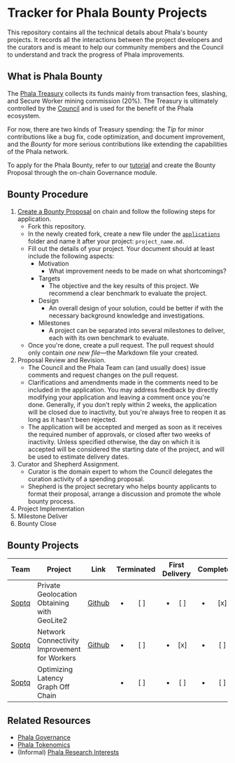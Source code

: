# Tracker for Phala Bounty Projects

This repository contains all the technical details about Phala's bounty projects.
It records all the interactions between the project developers and the curators and is meant to help our community members and the Council to understand and track the progress of Phala improvements.

## What is Phala Bounty

The [Phala Treasury](https://wiki.phala.network/en-us/docs/governance/4-treasury/) collects its funds mainly from transaction fees, slashing, and Secure Worker mining commission (20%). The Treasury is ultimately controlled by the [Council](https://wiki.phala.network/en-us/docs/governance/2-join-the-council/) and is used for the benefit of the Phala ecosystem.

For now, there are two kinds of Treasury spending: the *Tip* for minor contributions like a bug fix, code optimization, and document improvement, and the *Bounty* for more serious contributions like extending the capabilities of the Phala network.

To apply for the Phala Bounty, refer to our [tutorial](https://wiki.phala.network/en-us/docs/governance/4-treasury/#creating-a-bounty-proposal) and create the Bounty Proposal through the on-chain Governance module.

## Bounty Procedure

1. [Create a Bounty Proposal](https://wiki.phala.network/en-us/docs/governance/4-treasury/#creating-a-bounty-proposal) on chain and follow the following steps for application.
    - Fork this repository.
    - In the newly created fork, create a new file under the [`applications`](applications) folder and name it after your project: `project_name.md`.
    - Fill out the details of your project. Your document should at least include the following aspects:
        - Motivation
          - What improvement needs to be made on what shortcomings?
        - Targets
          - The objective and the key results of this project. We recommend a clear benchmark to evaluate the project.
        - Design
          - An overall design of your solution, could be better if with the necessary background knowledge and investigations.
        - Milestones
          - A project can be separated into several milestones to deliver, each with its own benchmark to evaluate.
    - Once you're done, create a pull request. The pull request should only contain *one new file*—the Markdown file your created.
2. Proposal Review and Revision.
    - The Council and the Phala Team can (and usually does) issue comments and request changes on the pull request.
    - Clarifications and amendments made in the comments need to be included in the application. You may address feedback by directly modifying your application and leaving a comment once you're done. Generally, if you don't reply within 2 weeks, the application will be closed due to inactivity, but you're always free to reopen it as long as it hasn't been rejected.
    - The application will be accepted and merged as soon as it receives the required number of approvals, or closed after two weeks of inactivity. Unless specified otherwise, the day on which it is accepted will be considered the starting date of the project, and will be used to estimate delivery dates.
3. Curator and Shepherd Assignment.
    - Curator is the domain expert to whom the Council delegates the curation activity of a spending proposal.
    - Shepherd is the project secretary who helps bounty applicants to format their proposal, arrange a discussion and promote the whole bounty process.
4. Project Implementation
5. Milestone Deliver
6. Bounty Close

## Bounty Projects

| Team                              | Project                                      | Link                                                                 |       Terminated       |     First Delivery     |       Completed        |
| --------------------------------- | -------------------------------------------- | -------------------------------------------------------------------- | :--------------------: | :--------------------: | :--------------------: |
| [Soptq](https://github.com/Soptq) | Private Geolocation Obtaining with GeoLite2 | [Github](https://github.com/Phala-Network/phala-blockchain/pull/445) | <ul><li>[ ] </li></ul> | <ul><li>[ ] </li></ul> | <ul><li>[x] </li></ul> |
| [Soptq](https://github.com/Soptq) | Network Connectivity Improvement for Workers | [Github](https://github.com/Soptq/phala-blockchain/tree/prouter-ms1) | <ul><li>[ ] </li></ul> | <ul><li>[x] </li></ul> | <ul><li>[ ] </li></ul> |
| [Soptq](https://github.com/Soptq) | Optimizing Latency Graph Off Chain | | <ul><li>[ ] </li></ul> | <ul><li>[ ] </li></ul> | <ul><li>[ ] </li></ul> |


## Related Resources

- [Phala Governance](https://wiki.phala.network/en-us/docs/governance/about-governance/)
- [Phala Tokenomics](https://wiki.phala.network/en-us/docs/tokenomic/understand-phala-tokenomics/)
- (Informal) [Phala Research Interests](https://hackmd.io/@h4x3rotab/Hybe1S89_)
